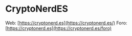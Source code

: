 # CryptoNerdES

Web: [https://cryptonerd.es](https://cryptonerd.es/)
Foro: [https://cryptonerd.es](https://cryptonerd.es/foro)
